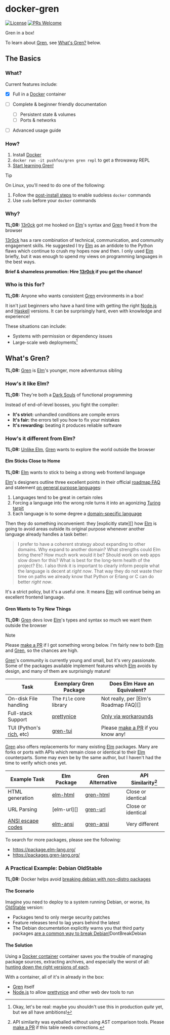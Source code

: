 # docker-gren

[![License](https://img.shields.io/badge/License-BSD_3-Clause.svg)](https://opensource.org/licenses/BSD-3-Clause)
[![PRs Welcome](https://img.shields.io/badge/PRs-welcome-brightgreen.svg)](https://makeapullrequest.com)

[Gren]: https://gren-lang.org/
[docker-overview]: https://docs.docker.com/guides/docker-overview/

Gren in a box!

To learn about [Gren][], see [What's Gren?](#whats-gren) below.

## The Basics

### What?

Current features include:

- [x] Full in a [Docker][docker-overview] container
- [ ] Complete & beginner friendly documentation

  - [ ] Persistent state & volumes
  - [ ] Ports & networks

- [ ] Advanced usage guide


### How?

[docker-postinstall]: https://docs.docker.com/engine/install/linux-postinstall/
[gren-learn]: https://gren-lang.org/book/

1. Install [Docker][docker-overview]
2. `docker run -it pushfoo/gren gren repl` to get a throwaway REPL
3. [Start learning Gren!](gren-learn)

> [!TIP]
> On Linux, you'll need to do one of the following:
> 1. Follow the [post-install steps][docker-postinstall] to enable sudoless `docker` commands
> 2. Use `sudo` before your `docker` commands


### Why?

[13r0ck]: https://github.com/13r0ck

**TL;DR:** [13r0ck][] got me hooked on [Elm][]'s syntax and [Gren][] freed it from the browser

[13r0ck][] has a rare combination of technical, communication, and community
engagement skills. He suggested I try [Elm][] as an antidote to the Python flaws
which continue to crush my hopes now and then. I only used [Elm][] briefly, but it
was enough to upend my views on programming languages in the best ways.

**Brief & shameless promotion: Hire [13r0ck][] if you get the chance!**

### Who is this for?

[Node.js]: https://nodejs.org/en
[Haskell]: https://www.haskell.org/
[dep-issues]: https://en.wikipedia.org/wiki/Dependency_hell

**TL;DR:** Anyone who wants consistent [Gren][] environments in a box!

It isn't just beginners who have a hard time with getting the right
[Node.js][] and [Haskell][] versions. It can be surprisingly hard, even
with knowledge and experience!

These situations can include:

* Systems with permission or dependency issues
* Large-scale web deployments[^1]


## What's Gren?

[Elm]: https://elm-lang.org/

**TL;DR:** [Gren][Gren] is [Elm][Elm]'s younger, more adventurous sibling


### How's it like Elm?

[soulslike-gameplay]: https://en.wikipedia.org/wiki/Soulslike#Gameplay

**TL;DR:** They're both a [Dark Souls][soulslike-gameplay] of functional programming

Instead of end-of-level bosses, you fight the compiler:

* **It's strict:** unhandled conditions are compile errors
* **It's fair:** the errors tell you how to fix your mistakes
* **It's rewarding:** beating it produces reliable software

### How's it different from Elm?

[elm-roadmap]: https://github.com/elm/projects/blob/0d0f52abb320d1370aa7b6abc7e1007ba4c524ab/roadmap.md
[See Elm's Roadmap FAQ]: https://github.com/elm/projects/blob/0d0f52abb320d1370aa7b6abc7e1007ba4c524ab/roadmap.md#can-i-use-elm-on-servers
[Unlike Elm]: https://github.com/elm/projects/blob/0d0f52abb320d1370aa7b6abc7e1007ba4c524ab/notes/on-general-purpose.md
[domain-specific language]: https://en.wikipedia.org/wiki/Domain-specific_language
[Turing tarpit]: https://en.wikipedia.org/wiki/Turing_tarpit
[explicitly states]: https://github.com/elm/projects/blob/0d0f52abb320d1370aa7b6abc7e1007ba4c524ab/notes/on-general-purpose.md#relevance-to-elm

**TL;DR:** [Unlike Elm][], [Gren][] wants to explore the world outside the browser

#### Elm Sticks Close to Home

**TL;DR:** [Elm][] wants to stick to being a strong web frontend language

[Elm][]'s designers outline three excellent points in their official
[roadmap FAQ][elm-roadmap] and statement [on general purpose languages][explicitly states]:

1. Languages tend to be great in certain roles
2. Forcing a language into the wrong role turns it into an agonizing [Turing tarpit][]
3. Each language is to some degree a [domain-specific language][]

Then they do something inconvenient: they [explicitly state][] how [Elm][] is
going to avoid areas outside its original purpose whenever another language
already handles a task better:

> I prefer to have a coherent strategy about expanding to other domains. Why expand to another domain? What strengths could Elm bring there? How much work would it be? Should work on web apps slow down for this? What is best for the long-term health of the project? Etc. I also think it is important to clearly inform people what the language is decent at *right now*. That way they do not waste their time on paths we already know that Python or Erlang or C can do better *right now*.

It's a strict policy, but it's a useful one. It means [Elm][] will continue being an
excellent frontend language.

#### Gren Wants to Try New Things

**TL;DR:** [Gren][] devs love [Elm][]'s types and syntax so much we want them outside the browser

[make a PR]: https://github.com/pushfoo/docker-gren/pulls
[ANSI escape codes]: https://en.wikipedia.org/wiki/ANSI_escape_code
[rich]: https://github.com/Textualize/rich?tab=readme-ov-file
[gren-tui]: https://github.com/blaix/gren-tui/tree/main
[prettynice]: https://prettynice.dev/
[Only via workarounds]: https://dev.to/eberfreitas/elm-in-the-server-or-anywhere-else-with-promises-5eoj

> [!NOTE]
> Please [make a PR][] if I got something wrong below.
> I'm fairly new to both [Elm][] and [Gren][], so the chances are high.

[Gren][]'s community is currently young and small, but it's very passionate. Some of the
packages available implement features which [Elm][] avoids by design, and many of them are
surprisingly mature!

| Task                         | Exemplary Gren Package  | Does Elm Have an Equivalent?          |
|------------------------------|-------------------------|---------------------------------------|
| On-disk File handling        | The `File` core library | Not really, per [Elm's Roadmap FAQ][] |
| Full-stack Support           | [prettynice][]          | [Only via workarounds][]              |
| TUI (Python's [rich][], etc) | [gren-tui][]            | Please [make a PR][] if you know any! |


[elm-ansi]: https://package.elm-lang.org/packages/wolfadex/elm-ansi/latest/
[gren-ansi]: https://packages.gren-lang.org/package/blaix/gren-ansi/version/1.0.0/overview
[elm-html]: https://package.elm-lang.org/packages/elm/html/latest/
[gren-html]: https://packages.gren-lang.org/package/icidasset/html-gren/version/4.1.0/overview
[gren-url]: https://packages.gren-lang.org/package/gren-lang/url/latest/

[Gren][] also offers replacements for many existing [Elm][] packages. Many are forks or
ports with APIs which remain close or identical to their [Elm][] counterparts. Some may
even be by the same author, but I haven't had the time to verify which ones yet.

| Example Task                 | Elm Package      | Gren Alternative | API Similarity[^2] |
|------------------------------|------------------|------------------|--------------------|
| HTML generation              | [elm-html][]     | [gren-html][]    | Close or identical |
| URL Parsing                  | [elm-url][]      | [gren-url][]     | Close or identical |
| [ANSI escape codes][]        | [elm-ansi][]     | [gren-ansi][]    | Very different     |


To search for more packages, please see the following:

* https://package.elm-lang.org/
* https://packages.gren-lang.org/


### A Practical Example: Debian OldStable

[DontBreakDebian]: https://wiki.debian.org/DontBreakDebian

**TL;DR:** Docker helps avoid [breaking debian with non-distro packages][DontBreakDebian]

#### The Scenario

[OldStable]: https://wiki.debian.org/DebianOldStable

Imagine you need to deploy to a system running Debian, or worse, its
[OldStable][] version:

* Packages tend to only merge security patches
* Feature releases tend to lag years behind the latest
* The Debian documentation explicitly warns you that third party packages
  [are a common way to break Debian!][DontBreakDebian]DontBreakDebian

#### The Solution

Using a [Docker container][docker-overview] container saves you the trouble
of managing package sources, extracting archives, and especially the worst of
all: [hunting down the right versions of each][dep-issues].

With a container, all of it's in already in the box:

* [Gren][] itself
* [Node.js][] to allow [prettynice][] and other web dev tools to run


[^1]: Okay, let's be real: maybe you shouldn't use this in production *quite* yet, but we all have ambitions!
[^2]: API similarity was eyeballed without using AST comparison tools. Please [make a PR][] if this table needs corrections.

